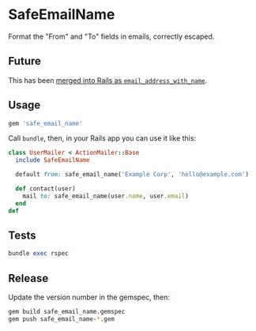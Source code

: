 SafeEmailName
=============

Format the "From" and "To" fields in emails, correctly escaped.


Future
------

This has been [merged into Rails as
`email_address_with_name`](https://github.com/rails/rails/pull/36454).


Usage
-----

```rb
gem 'safe_email_name'
```

Call `bundle`, then, in your Rails app you can use it like this:

```rb
class UserMailer < ActionMailer::Base
  include SafeEmailName

  default from: safe_email_name('Example Corp', 'hello@example.com')

  def contact(user)
    mail to: safe_email_name(user.name, user.email)
  end
def
```


Tests
-----

```rb
bundle exec rspec
```


Release
-------

Update the version number in the gemspec, then:

```sh
gem build safe_email_name.gemspec
gem push safe_email_name-*.gem
```
